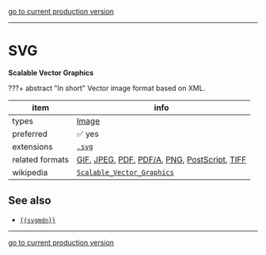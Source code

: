 [go to current production version]({{preferredFormats}})

---



# SVG

**Scalable Vector Graphics**

???+ abstract "In short"
    Vector image format based on XML.

item | info
--- | ---
types | [Image](../dataTypes/image.md)
preferred | ✅ yes
extensions | [`.svg`](../extensions/svg.md)
related formats | [GIF](../fileFormats/gif.md), [JPEG](../fileFormats/jpeg.md), [PDF](../fileFormats/pdf.md), [PDF/A](../fileFormats/pdfa.md), [PNG](../fileFormats/png.md), [PostScript](../fileFormats/postscript.md), [TIFF](../fileFormats/tiff.md)
wikipedia | [`Scalable_Vector_Graphics`]({{wikipedia}}/Scalable_Vector_Graphics)



## See also
*   [`{{svgmdn}}`]({{svgmdn}})




---

[go to current production version]({{preferredFormats}})

